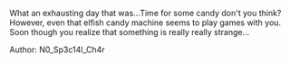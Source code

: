 What an exhausting day that was...Time for some candy don't you think?
However, even that elfish candy machine seems to play games with you.
Soon though you realize that something is really really strange...

Author: N0_Sp3c14l_Ch4r

